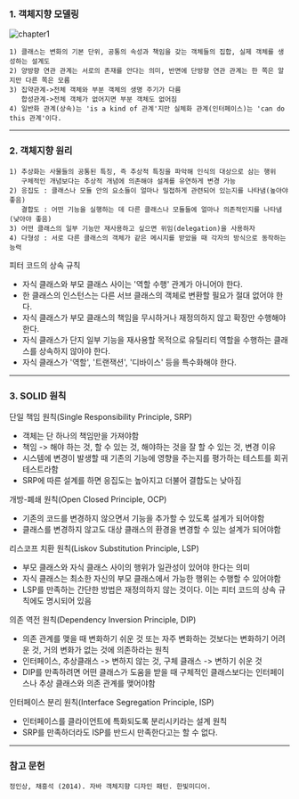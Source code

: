 ### 1. 객체지향 모델링

![chapter1](https://user-images.githubusercontent.com/28583661/71540639-79941a00-2990-11ea-8212-47702dd3a46c.PNG)

    1) 클래스는 변화의 기본 단위, 공통의 속성과 책임을 갖는 객체들의 집합, 실제 객체를 생성하는 설계도
    2) 양방향 연관 관계는 서로의 존재를 안다는 의미, 반면에 단방향 연관 관계는 한 쪽은 알지만 다른 쪽은 모름
    3) 집약관계->전체 객체와 부분 객체의 생명 주기가 다름  
       합성관계->전체 객체가 없어지면 부분 객체도 없어짐
    4) 일반화 관계(상속)는 'is a kind of 관계'지만 실체화 관계(인터페이스)는 'can do this 관계'이다.
    
* * *

### 2. 객체지향 원리

    1) 추상화는 사물들의 공통된 특징, 즉 추상적 특징을 파악해 인식의 대상으로 삼는 행위
       구체적인 개념보다는 추상적 개념에 의존해야 설계를 유연하게 변경 가능
    2) 응집도 : 클래스나 모듈 안의 요소들이 얼마나 밀접하게 관련되어 있는지를 나타냄(높아야 좋음)
       결합도 : 어떤 기능을 실행하는 데 다른 클래스나 모듈들에 얼마나 의존적인지를 나타냄(낮아야 좋음)
    3) 어떤 클래스의 일부 기능만 재사용하고 싶으면 위임(delegation)을 사용하자
    4) 다형성 : 서로 다른 클래스의 객체가 같은 메시지를 받았을 때 각자의 방식으로 동작하는 능력
    
피터 코드의 상속 규칙

* 자식 클래스와 부모 클래스 사이는 '역할 수행' 관계가 아니어야 한다.
* 한 클래스의 인스턴스는 다른 서브 클래스의 객체로 변환할 필요가 절대 없어야 한다.
* 자식 클래스가 부모 클래스의 책임을 무시하거나 재정의하지 않고 확장만 수행해야 한다.
* 자식 클래스가 단지 일부 기능을 재사용할 목적으로 유틸리티 역할을 수행하는 클래스를 상속하지 않아야 한다.
* 자식 클래스가 '역할', '트랜잭션', '디바이스' 등을 특수화해야 한다.

* * *

### 3. SOLID 원칙

단일 책임 원칙(Single Responsibility Principle, SRP)
* 객체는 단 하나의 책임만을 가져야함
* 책임 -> 해야 하는 것, 할 수 있는 것, 해야하는 것을 잘 할 수 있는 것, 변경 이유
* 시스템에 변경이 발생할 때 기존의 기능에 영향을 주는지를 평가하는 테스트를 회귀 테스트라함 
* SRP에 따른 설계를 하면 응집도는 높아지고 더불어 결합도는 낮아짐

개방-폐쇄 원칙(Open Closed Principle, OCP)
* 기존의 코드를 변경하지 않으면서 기능을 추가할 수 있도록 설계가 되어야함
* 클래스를 변경하지 않고도 대상 클래스의 환경을 변경할 수 있는 설계가 되어야함

리스코프 치환 원칙(Liskov Substitution Principle, LSP)
* 부모 클래스와 자식 클래스 사이의 행위가 일관성이 있어야 한다는 의미
* 자식 클래스는 최소한 자신의 부모 클래스에서 가능한 행위는 수행할 수 있어야함
* LSP를 만족하는 간단한 방법은 재정의하지 않는 것이다. 이는 피터 코드의 상속 규칙에도 명시되어 있음

의존 역전 원칙(Dependency Inversion Principle, DIP)
* 의존 관계를 맺을 때 변화하기 쉬운 것 또는 자주 변화하는 것보다는 변화하기 어려운 것, 거의 변화가 없는 것에 의존하라는 원칙
* 인터페이스, 추상클래스 -> 변하지 않는 것, 구체 클래스 -> 변하기 쉬운 것
* DIP를 만족하려면 어떤 클래스가 도움을 받을 때 구체적인 클래스보다는 인터페이스나 추상 클래스와 의존 관계를 맺어야함

인터페이스 분리 원칙(Interface Segregation Principle, ISP)
* 인터페이스를 클라이언트에 특화되도록 분리시키라는 설계 원칙
* SRP를 만족하더라도 ISP를 반드시 만족한다고는 할 수 없다.
  
* * *

### 참고 문헌

    정인상, 채흥석 (2014). 자바 객체지향 디자인 패턴. 한빛미디어.

       

